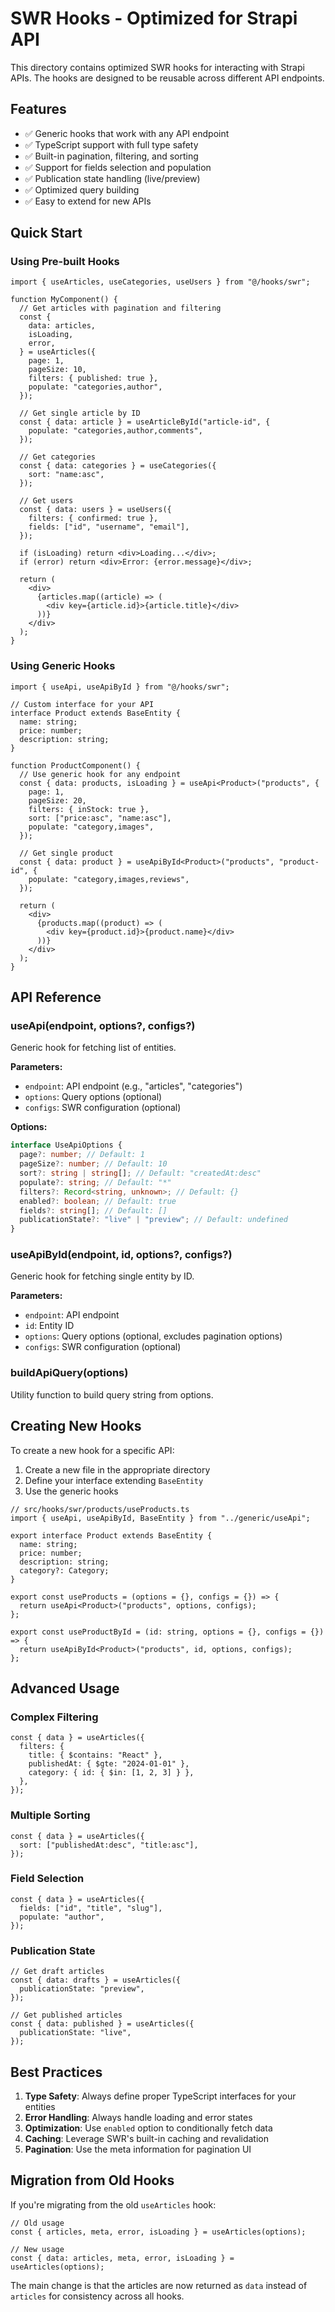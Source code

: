 # SWR Hooks - Optimized for Strapi API

This directory contains optimized SWR hooks for interacting with Strapi APIs. The hooks are designed to be reusable across different API endpoints.

## Features

- ✅ Generic hooks that work with any API endpoint
- ✅ TypeScript support with full type safety
- ✅ Built-in pagination, filtering, and sorting
- ✅ Support for fields selection and population
- ✅ Publication state handling (live/preview)
- ✅ Optimized query building
- ✅ Easy to extend for new APIs

## Quick Start

### Using Pre-built Hooks

```tsx
import { useArticles, useCategories, useUsers } from "@/hooks/swr";

function MyComponent() {
  // Get articles with pagination and filtering
  const {
    data: articles,
    isLoading,
    error,
  } = useArticles({
    page: 1,
    pageSize: 10,
    filters: { published: true },
    populate: "categories,author",
  });

  // Get single article by ID
  const { data: article } = useArticleById("article-id", {
    populate: "categories,author,comments",
  });

  // Get categories
  const { data: categories } = useCategories({
    sort: "name:asc",
  });

  // Get users
  const { data: users } = useUsers({
    filters: { confirmed: true },
    fields: ["id", "username", "email"],
  });

  if (isLoading) return <div>Loading...</div>;
  if (error) return <div>Error: {error.message}</div>;

  return (
    <div>
      {articles.map((article) => (
        <div key={article.id}>{article.title}</div>
      ))}
    </div>
  );
}
```

### Using Generic Hooks

```tsx
import { useApi, useApiById } from "@/hooks/swr";

// Custom interface for your API
interface Product extends BaseEntity {
  name: string;
  price: number;
  description: string;
}

function ProductComponent() {
  // Use generic hook for any endpoint
  const { data: products, isLoading } = useApi<Product>("products", {
    page: 1,
    pageSize: 20,
    filters: { inStock: true },
    sort: ["price:asc", "name:asc"],
    populate: "category,images",
  });

  // Get single product
  const { data: product } = useApiById<Product>("products", "product-id", {
    populate: "category,images,reviews",
  });

  return (
    <div>
      {products.map((product) => (
        <div key={product.id}>{product.name}</div>
      ))}
    </div>
  );
}
```

## API Reference

### useApi<T>(endpoint, options?, configs?)

Generic hook for fetching list of entities.

**Parameters:**

- `endpoint`: API endpoint (e.g., "articles", "categories")
- `options`: Query options (optional)
- `configs`: SWR configuration (optional)

**Options:**

```typescript
interface UseApiOptions {
  page?: number; // Default: 1
  pageSize?: number; // Default: 10
  sort?: string | string[]; // Default: "createdAt:desc"
  populate?: string; // Default: "*"
  filters?: Record<string, unknown>; // Default: {}
  enabled?: boolean; // Default: true
  fields?: string[]; // Default: []
  publicationState?: "live" | "preview"; // Default: undefined
}
```

### useApiById<T>(endpoint, id, options?, configs?)

Generic hook for fetching single entity by ID.

**Parameters:**

- `endpoint`: API endpoint
- `id`: Entity ID
- `options`: Query options (optional, excludes pagination options)
- `configs`: SWR configuration (optional)

### buildApiQuery(options)

Utility function to build query string from options.

## Creating New Hooks

To create a new hook for a specific API:

1. Create a new file in the appropriate directory
2. Define your interface extending `BaseEntity`
3. Use the generic hooks

```tsx
// src/hooks/swr/products/useProducts.ts
import { useApi, useApiById, BaseEntity } from "../generic/useApi";

export interface Product extends BaseEntity {
  name: string;
  price: number;
  description: string;
  category?: Category;
}

export const useProducts = (options = {}, configs = {}) => {
  return useApi<Product>("products", options, configs);
};

export const useProductById = (id: string, options = {}, configs = {}) => {
  return useApiById<Product>("products", id, options, configs);
};
```

## Advanced Usage

### Complex Filtering

```tsx
const { data } = useArticles({
  filters: {
    title: { $contains: "React" },
    publishedAt: { $gte: "2024-01-01" },
    category: { id: { $in: [1, 2, 3] } },
  },
});
```

### Multiple Sorting

```tsx
const { data } = useArticles({
  sort: ["publishedAt:desc", "title:asc"],
});
```

### Field Selection

```tsx
const { data } = useArticles({
  fields: ["id", "title", "slug"],
  populate: "author",
});
```

### Publication State

```tsx
// Get draft articles
const { data: drafts } = useArticles({
  publicationState: "preview",
});

// Get published articles
const { data: published } = useArticles({
  publicationState: "live",
});
```

## Best Practices

1. **Type Safety**: Always define proper TypeScript interfaces for your entities
2. **Error Handling**: Always handle loading and error states
3. **Optimization**: Use `enabled` option to conditionally fetch data
4. **Caching**: Leverage SWR's built-in caching and revalidation
5. **Pagination**: Use the meta information for pagination UI

## Migration from Old Hooks

If you're migrating from the old `useArticles` hook:

```tsx
// Old usage
const { articles, meta, error, isLoading } = useArticles(options);

// New usage
const { data: articles, meta, error, isLoading } = useArticles(options);
```

The main change is that the articles are now returned as `data` instead of `articles` for consistency across all hooks.
